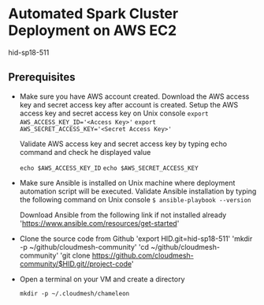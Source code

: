 # Automated Spark Cluster Deployment on AWS EC2

hid-sp18-511

## Prerequisites 

  * Make sure you have AWS account created. Download the AWS access key and secret access key after account is created.
	Setup the AWS access key and secret access key on Unix console
	`export AWS_ACCESS_KEY_ID='<Access Key>'`
	`export AWS_SECRET_ACCESS_KEY='<Secret Access Key>'`

	Validate AWS access key and secret access key by typing echo command and check he displayed value
	
	`echo $AWS_ACCESS_KEY_ID`
	`echo $AWS_SECRET_ACCESS_KEY`

  * Make sure Ansible is installed on Unix machine where deployment automation script will be executed. Validate Ansible installation by typing the following command on Unix console
	`$ ansible-playbook --version`
	
	Download Ansible from the following link if not installed already 
	'https://www.ansible.com/resources/get-started'
	
  * Clone the source code from Github 
	'export HID.git=hid-sp18-511'
	'mkdir -p ~/github/cloudmesh-community'
	'cd ~/github/cloudmesh-community'
	'git clone https://github.com/cloudmesh-community/$HID.git//project-code'

  * Open a terminal on your VM and create a directory 
  
    `mkdir -p ~/.cloudmesh/chameleon`



